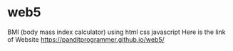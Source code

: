 # web5
BMI (body mass index calculator) using html css javascript 
Here is the link of Website https://panditprogrammer.github.io/web5/

